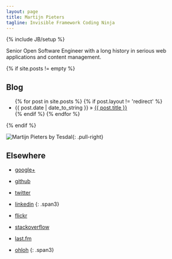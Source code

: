 ```yaml
---
layout: page
title: Martijn Pieters
tagline: Invisible Framework Coding Ninja
---
```

{% include JB/setup %}

Senior Open Software Engineer with a long history in serious web applications and content management.

{% if site.posts != empty %}
## Blog

<ul class="posts">
  {% for post in site.posts %}
  {% if post.layout != 'redirect' %}
    <li><span>{{ post.date | date_to_string }}</span> &raquo; <a href="{{ BASE_PATH }}{{ post.url }}">{{ post.title }}</a></li>
  {% endif %}
  {% endfor %}
</ul>
{% endif %}

![Martijn Pieters by Tesdal](https://farm2.staticflickr.com/1288/1275693477_a6a44b743e_q.jpg){: .pull-right}

## Elsewhere

 * [google+](https://plus.google.com/102702654953333047001)
 * [github](https://github.com/mjpieters)
 * [twitter](http://twitter.com/zopatista)
 * [linkedin](http://www.linkedin.com/in/zopatista)
 {: .span3}

 * [flickr](http://www.flickr.com/people/51101465@N00/)
 * [stackoverflow](http://stackoverflow.com/users/100297/martijn-pieters)
 * [last.fm](http://www.last.fm/user/mjpieters)
 * [ohloh](https://www.ohloh.net/accounts/mjpieters)
 {: .span3}
